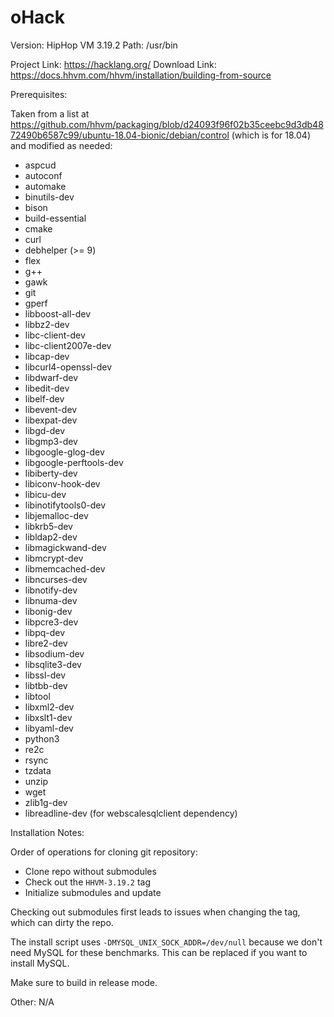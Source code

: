 oHack
====

Version: HipHop VM 3.19.2
Path: /usr/bin

Project Link: https://hacklang.org/
Download Link: https://docs.hhvm.com/hhvm/installation/building-from-source

Prerequisites:

Taken from a list at https://github.com/hhvm/packaging/blob/d24093f96f02b35ceebc9d3db4872490b6587c99/ubuntu-18.04-bionic/debian/control (which is for 18.04) and modified as needed:

  - aspcud
  - autoconf
  - automake
  - binutils-dev
  - bison
  - build-essential
  - cmake
  - curl
  - debhelper (>= 9)
  - flex
  - g++
  - gawk
  - git
  - gperf
  - libboost-all-dev
  - libbz2-dev
  - libc-client-dev
  - libc-client2007e-dev
  - libcap-dev
  - libcurl4-openssl-dev
  - libdwarf-dev
  - libedit-dev
  - libelf-dev
  - libevent-dev
  - libexpat-dev
  - libgd-dev
  - libgmp3-dev
  - libgoogle-glog-dev
  - libgoogle-perftools-dev
  - libiberty-dev
  - libiconv-hook-dev
  - libicu-dev
  - libinotifytools0-dev
  - libjemalloc-dev
  - libkrb5-dev
  - libldap2-dev
  - libmagickwand-dev
  - libmcrypt-dev
  - libmemcached-dev
  - libncurses-dev
  - libnotify-dev
  - libnuma-dev
  - libonig-dev
  - libpcre3-dev
  - libpq-dev
  - libre2-dev
  - libsodium-dev
  - libsqlite3-dev
  - libssl-dev
  - libtbb-dev
  - libtool
  - libxml2-dev
  - libxslt1-dev
  - libyaml-dev
  - python3
  - re2c
  - rsync
  - tzdata
  - unzip
  - wget
  - zlib1g-dev
  - libreadline-dev  (for webscalesqlclient dependency)

Installation Notes:

Order of operations for cloning git repository:
  - Clone repo without submodules
  - Check out the `HHVM-3.19.2` tag
  - Initialize submodules and update

Checking out submodules first leads to issues when changing the tag, which
can dirty the repo.

The install script uses `-DMYSQL_UNIX_SOCK_ADDR=/dev/null` because we don't
need MySQL for these benchmarks. This can be replaced if you want to
install MySQL.

Make sure to build in release mode.

Other: N/A
